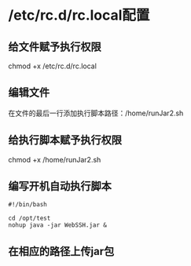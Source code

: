 # /etc/rc.d/rc.local配置

## 给文件赋予执行权限
chmod +x /etc/rc.d/rc.local

## 编辑文件
在文件的最后一行添加执行脚本路径：/home/runJar2.sh

## 给执行脚本赋予执行权限
chmod +x /home/runJar2.sh

## 编写开机自动执行脚本

```
#!/bin/bash

cd /opt/test
nohup java -jar WebSSH.jar &

```

## 在相应的路径上传jar包



